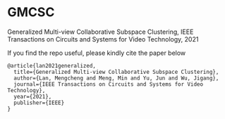# GMCSC

Generalized Multi-view Collaborative Subspace Clustering, IEEE Transactions on Circuits and Systems for Video Technology, 2021

If you find the repo useful, please kindly cite the paper below

    @article{lan2021generalized,
      title={Generalized Multi-view Collaborative Subspace Clustering},
      author={Lan, Mengcheng and Meng, Min and Yu, Jun and Wu, Jigang},
      journal={IEEE Transactions on Circuits and Systems for Video Technology},
      year={2021},
      publisher={IEEE}
    }

